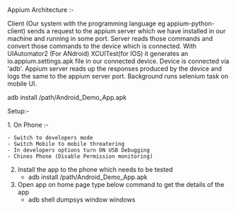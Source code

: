 ##
Appium Architecture :-
<p>
 Client (Our system with the programming language eg appium-python-client) sends a request to the appium server which we have installed in our machine and running in some port. Server reads those commands and convert those commands to the device which is connected. With UIAutomator2 (For ANdroid) XCUITest(for IOS) it generates an io.appium.settings.apk file in our connected device. Device is connected via 'adb'.
 Appium server reads up the responses produced by the device and logs the same to the appium server port. Background runs selenium task on mobile UI.   

 adb install /path/Android_Demo_App.apk
</p>

Setup:-
<p>
1. On Phone :-

    - Switch to developers mode
    - Switch Mobile to mobile threatering 
    - In developers options turn ON USB Debugging
    - Chines Phone (Disable Permission monitoring) 

2. Install the app to the phone which needs to be tested
    - adb install /path/Android_Demo_App.apk
3.  Open app on home page type below command to get the details of the app
    - adb shell dumpsys window windows
    
    
</p>
